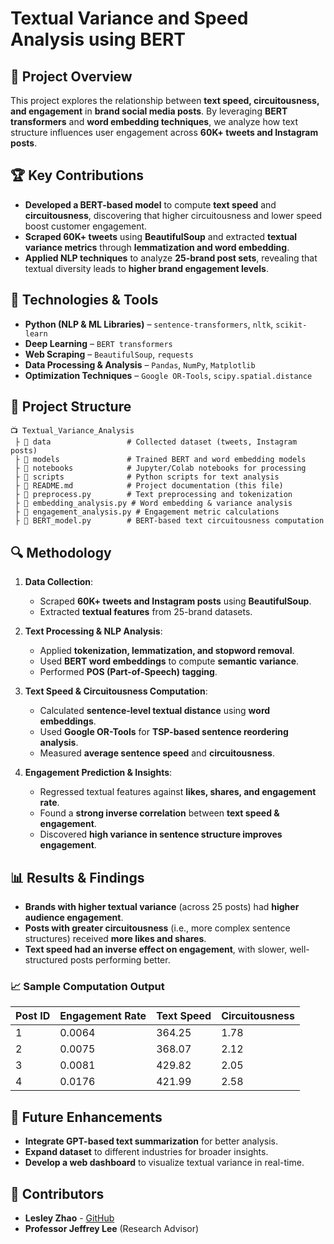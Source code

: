 # **Textual Variance and Speed Analysis using BERT**

## 📌 **Project Overview**
This project explores the relationship between **text speed, circuitousness, and engagement** in **brand social media posts**. By leveraging **BERT transformers** and **word embedding techniques**, we analyze how text structure influences user engagement across **60K+ tweets and Instagram posts**.

## 🏆 **Key Contributions**
- **Developed a BERT-based model** to compute **text speed** and **circuitousness**, discovering that higher circuitousness and lower speed boost customer engagement.
- **Scraped 60K+ tweets** using **BeautifulSoup** and extracted **textual variance metrics** through **lemmatization and word embedding**.
- **Applied NLP techniques** to analyze **25-brand post sets**, revealing that textual diversity leads to **higher brand engagement levels**.

## 🚀 **Technologies & Tools**
- **Python (NLP & ML Libraries)** – `sentence-transformers`, `nltk`, `scikit-learn`
- **Deep Learning** – `BERT transformers`
- **Web Scraping** – `BeautifulSoup`, `requests`
- **Data Processing & Analysis** – `Pandas`, `NumPy`, `Matplotlib`
- **Optimization Techniques** – `Google OR-Tools`, `scipy.spatial.distance`

## 📂 **Project Structure**
```
📺 Textual_Variance_Analysis
 ├️ 📂 data                 # Collected dataset (tweets, Instagram posts)
 ├️ 📂 models               # Trained BERT and word embedding models
 ├️ 📂 notebooks            # Jupyter/Colab notebooks for processing
 ├️ 📂 scripts              # Python scripts for text analysis
 ├️ 📝 README.md            # Project documentation (this file)
 ├️ 📝 preprocess.py        # Text preprocessing and tokenization
 ├️ 📝 embedding_analysis.py # Word embedding & variance analysis
 ├️ 📝 engagement_analysis.py # Engagement metric calculations
 ├️ 📝 BERT_model.py        # BERT-based text circuitousness computation
```

## 🔍 **Methodology**
1. **Data Collection**:
   - Scraped **60K+ tweets and Instagram posts** using **BeautifulSoup**.
   - Extracted **textual features** from 25-brand datasets.

2. **Text Processing & NLP Analysis**:
   - Applied **tokenization, lemmatization, and stopword removal**.
   - Used **BERT word embeddings** to compute **semantic variance**.
   - Performed **POS (Part-of-Speech) tagging**.

3. **Text Speed & Circuitousness Computation**:
   - Calculated **sentence-level textual distance** using **word embeddings**.
   - Used **Google OR-Tools** for **TSP-based sentence reordering analysis**.
   - Measured **average sentence speed** and **circuitousness**.

4. **Engagement Prediction & Insights**:
   - Regressed textual features against **likes, shares, and engagement rate**.
   - Found a **strong inverse correlation** between **text speed & engagement**.
   - Discovered **high variance in sentence structure improves engagement**.

## 📊 **Results & Findings**
- **Brands with higher textual variance** (across 25 posts) had **higher audience engagement**.
- **Posts with greater circuitousness** (i.e., more complex sentence structures) received **more likes and shares**.
- **Text speed had an inverse effect on engagement**, with slower, well-structured posts performing better.

### 📈 **Sample Computation Output**
| Post ID  | Engagement Rate | Text Speed | Circuitousness |
|----------|----------------|------------|---------------|
| 1        | 0.0064         | 364.25     | 1.78          |
| 2        | 0.0075         | 368.07     | 2.12          |
| 3        | 0.0081         | 429.82     | 2.05          |
| 4        | 0.0176         | 421.99     | 2.58          |

## 🎯 **Future Enhancements**
- **Integrate GPT-based text summarization** for better analysis.
- **Expand dataset** to different industries for broader insights.
- **Develop a web dashboard** to visualize textual variance in real-time.

## 🤝 **Contributors**
- **Lesley Zhao** - [GitHub](https://github.com/lesleyzhao)
- **Professor Jeffrey Lee** (Research Advisor)

